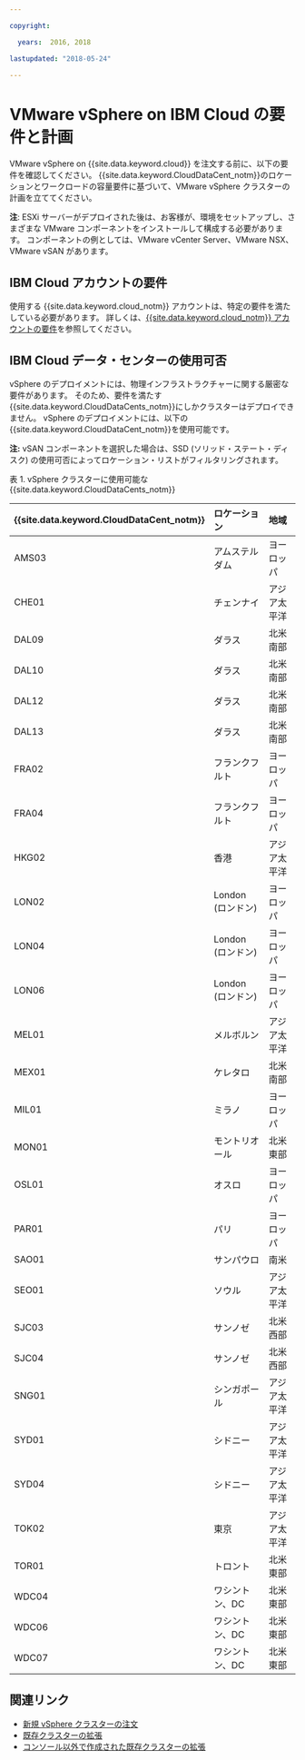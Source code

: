 ```yaml
---

copyright:

  years:  2016, 2018

lastupdated: "2018-05-24"

---
```


# VMware vSphere on IBM Cloud の要件と計画

VMware vSphere on {{site.data.keyword.cloud}} を注文する前に、以下の要件を確認してください。 {{site.data.keyword.CloudDataCent_notm}}のロケーションとワークロードの容量要件に基づいて、VMware vSphere クラスターの計画を立ててください。

**注**: ESXi サーバーがデプロイされた後は、お客様が、環境をセットアップし、さまざまな VMware コンポーネントをインストールして構成する必要があります。 コンポーネントの例としては、VMware vCenter Server、VMware NSX、VMware vSAN があります。

## IBM Cloud アカウントの要件

使用する {{site.data.keyword.cloud_notm}} アカウントは、特定の要件を満たしている必要があります。 詳しくは、[{{site.data.keyword.cloud_notm}} アカウントの要件](../vmonic/slaccountrequirement.html)を参照してください。

## IBM Cloud データ・センターの使用可否

vSphere のデプロイメントには、物理インフラストラクチャーに関する厳密な要件があります。 そのため、要件を満たす {{site.data.keyword.CloudDataCents_notm}}にしかクラスターはデプロイできません。 vSphere のデプロイメントには、以下の {{site.data.keyword.CloudDataCent_notm}}を使用可能です。

**注:** vSAN コンポーネントを選択した場合は、SSD (ソリッド・ステート・ディスク) の使用可否によってロケーション・リストがフィルタリングされます。

表 1. vSphere クラスターに使用可能な {{site.data.keyword.CloudDataCents_notm}}

| {{site.data.keyword.CloudDataCent_notm}} | ロケーション | 地域 |
|:----------------------|:---------|:-------|
| AMS03 | アムステルダム | ヨーロッパ |
| CHE01 | チェンナイ | アジア太平洋 |
| DAL09 | ダラス | 北米南部 |
| DAL10 | ダラス | 北米南部 |
| DAL12 | ダラス | 北米南部 |
| DAL13 | ダラス | 北米南部 |
| FRA02 | フランクフルト | ヨーロッパ |
| FRA04 | フランクフルト | ヨーロッパ |
| HKG02 | 香港 | アジア太平洋 |
| LON02 | London (ロンドン) | ヨーロッパ |
| LON04 | London (ロンドン) | ヨーロッパ |
| LON06 | London (ロンドン) | ヨーロッパ |
| MEL01 | メルボルン | アジア太平洋 |
| MEX01 | ケレタロ | 北米南部 |
| MIL01 | ミラノ | ヨーロッパ |
| MON01 | モントリオール | 北米東部 |
| OSL01 | オスロ | ヨーロッパ |
| PAR01 | パリ | ヨーロッパ |
| SAO01 | サンパウロ | 南米 |
| SEO01 | ソウル | アジア太平洋 |
| SJC03 | サンノゼ | 北米西部 |
| SJC04 | サンノゼ | 北米西部 |
| SNG01 | シンガポール | アジア太平洋 |
| SYD01 | シドニー | アジア太平洋 |
| SYD04 | シドニー | アジア太平洋 |
| TOK02 | 東京 | アジア太平洋 |
| TOR01 | トロント | 北米東部 |
| WDC04 | ワシントン、DC | 北米東部 |
| WDC06 | ワシントン、DC | 北米東部 |
| WDC07 | ワシントン、DC | 北米東部 |

## 関連リンク

* [新規 vSphere クラスターの注文](vs_orderinginstances.html)
* [既存クラスターの拡張](vs_scalingexistingclusters.html)
* [コンソール以外で作成された既存クラスターの拡張](vs_orderingforclustersoutside.html)

